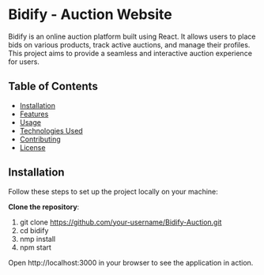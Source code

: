 # Bidify - Auction Website

Bidify is an online auction platform built using React. It allows users to place bids on various products, track active auctions, and manage their profiles. This project aims to provide a seamless and interactive auction experience for users.

## Table of Contents
- [Installation](#installation)
- [Features](#features)
- [Usage](#usage)
- [Technologies Used](#technologies-used)
- [Contributing](#contributing)
- [License](#license)

## Installation

Follow these steps to set up the project locally on your machine:

 **Clone the repository**:

   1. git clone https://github.com/your-username/Bidify-Auction.git
   2. cd bidify
   3. nmp install
   4. npm start
      
Open http://localhost:3000 in your browser to see the application in action.
 



